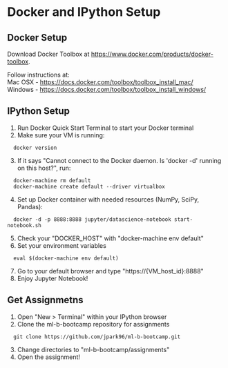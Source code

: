 # Docker and IPython Setup

## Docker Setup
Download Docker Toolbox at https://www.docker.com/products/docker-toolbox.

Follow instructions at: <br />
Mac OSX - https://docs.docker.com/toolbox/toolbox_install_mac/ <br />
Windows - https://docs.docker.com/toolbox/toolbox_install_windows/

## IPython Setup
1. Run Docker Quick Start Terminal to start your Docker terminal
2. Make sure your VM is running: <br />
  ```
    docker version
  ```
3. If it says "Cannot connect to the Docker daemon. Is 'docker -d' running on this host?", run: <br />
  ```
    docker-machine rm default
    docker-machine create default --driver virtualbox
  ```
4. Set up Docker container with needed resources (NumPy, SciPy, Pandas): <br />
  ```
    docker -d -p 8888:8888 jupyter/datascience-notebook start-notebook.sh
  ```
5. Check your "DOCKER_HOST"  with "docker-machine env default"
6. Set your environment variables <br />
  ```
    eval $(docker-machine env default)
  ```
7. Go to your default browser and type "https://{VM_host_id}:8888"
8. Enjoy Jupyter Notebook!

## Get Assignmetns 
1. Open "New > Terminal" within your IPython browser
2. Clone the ml-b-bootcamp repository for assignments <br />
  ```
    git clone https://github.com/jpark96/ml-b-bootcamp.git
  ```
3. Change directories to "ml-b-bootcamp/assignments"
4. Open the assignment!
